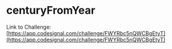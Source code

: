# centuryFromYear

Link to Challenge: [https://app.codesignal.com/challenge/FWYRbc5nQWCBgEtyT](https://app.codesignal.com/challenge/FWYRbc5nQWCBgEtyT)